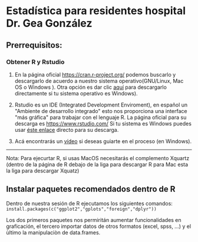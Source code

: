 # Estadística para residentes hospital Dr. Gea González


## Prerrequisitos:

### Obtener R y Rstudio 

1. En la página oficial https://cran.r-project.org/ podemos buscarlo y descargarlo de acuerdo a nuestro sistema operativo(GNU/Linux, Mac OS o Windows ).  Otra opción es dar clic [aquí](https://cran.r-project.org/bin/windows/base/R-3.5.0-win.exe) para descargarlo directamente si tu sistema operativo es Windows).  

2. Rstudio es un IDE (Integrated Development Enviroment), en español un "Ambiente de desarrollo integrado" esto nos proporciona una interface "más gráfica" para trabajar con el lenguaje R. La página oficial para su descarga es https://www.rstudio.com/ Si tu sistema es Windows puedes usar [éste enlace](https://download1.rstudio.org/RStudio-1.1.453.exe) directo para su descarga.    

3. Acá encontrarás un [vídeo](https://www.youtube.com/watch?v=5ZbjUEg4a1g) si deseas guiarte en el proceso (en Windows).

---

Nota: Para ejecurtar R, si usas MacOS necesitarás el complemento Xquartz (dentro de la página de R debajo de la liga para descargar R para Mac esta la liga para descargar Xquatz)

## Instalar paquetes recomendados dentro de R

Dentro de nuestra sesión de R ejecutamos los siguientes comandos:
```install.packages(c("ggplot2","gplots","foreign","dplyr")) ```  

Los dos primeros paquetes nos permiritán aumentar funcionalidades en graficación, el tercero importar datos de otros formatos (excel, spss, ...) y el ùltimo la manipulaciòn de data.frames.

